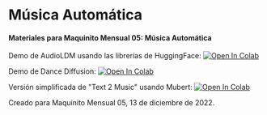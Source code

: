 # Música Automática
#### Materiales para Maquinito Mensual 05: Música Automática


Demo de AudioLDM usando las librerías de HuggingFace:
[![Open In Colab](https://colab.research.google.com/assets/colab-badge.svg)](https://colab.research.google.com/github/BothRocks/maquinito-05/blob/main/AudioLDM.ipynb)  


Demo de Dance Diffusion:
[![Open In Colab](https://colab.research.google.com/assets/colab-badge.svg)](https://colab.research.google.com/github/BothRocks/maquinito-05/blob/main/Dance_Diffusion.ipynb)  


Versión simplificada de "Text 2 Music" usando Mubert:
[![Open In Colab](https://colab.research.google.com/assets/colab-badge.svg)](https://colab.research.google.com/github/BothRocks/maquinito-05/blob/main/Mubert_Text_to_Music.ipynb)  


Creado para Maquinito Mensual 05, 13 de diciembre de 2022.
